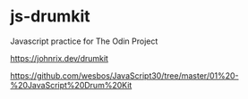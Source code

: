 # js-drumkit
Javascript practice for The Odin Project

https://johnrix.dev/drumkit

https://github.com/wesbos/JavaScript30/tree/master/01%20-%20JavaScript%20Drum%20Kit
